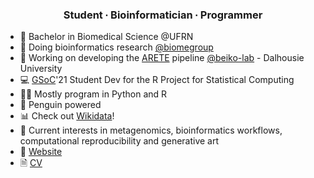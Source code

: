 <h3 align="center">Student ∙ Bioinformatician ∙ Programmer</h3>

- 🥼 Bachelor in Biomedical Science @UFRN
- 🧬 Doing bioinformatics research [@biomegroup](https://github.com/biomegroup)
- 🦠 Working on developing the [ARETE](https://github.com/beiko-lab/arete) pipeline [@beiko-lab](https://github.com/beiko-lab/) - Dalhousie University 
- 💻 [GSoC](https://summerofcode.withgoogle.com/)'21 Student Dev for the R Project for Statistical Computing 
- 👨‍💻 Mostly program in Python and R
- 🐧 Penguin powered
- 📊 Check out [Wikidata](https://www.wikidata.org/wiki/Wikidata:Main_Page)!
- 💬 Current interests in metagenomics, bioinformatics workflows, computational reproducibility and generative art
- 🔗 [Website](https://jvfe.github.io/)
- 🗎 [CV](https://jvfe.github.io/cv/cv-en/cv-en.pdf)
